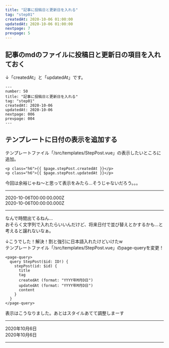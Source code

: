 ```yaml
---
title: "記事に投稿日と更新日を入れる"
tag: "step01"
createdAt: 2020-10-06 01:00:00
updatedAt: 2020-10-06 01:00:00
nextpage: 7
prevpage: 5
---
```


## 記事のmdのファイルに投稿日と更新日の項目を入れておく

↓「createdAt」と「updatedAt」です。

    ---
    number: 50
    title: "記事に投稿日と更新日を入れる"
    tag: "step01"
    createdAt: 2020-10-06
    updatedAt: 2020-10-06
    nextpage: 006
    prevpage: 004
    ---

## テンプレートに日付の表示を追加する

テンプレートファイル「/src/templates/StepPost.vue」の表示したいところに追加。

    <p class="h6">{{ $page.stepPost.createdAt }}</p>
    <p class="h6">{{ $page.stepPost.updatedAt }}</p>

今回は余裕じゃね～と思って表示をみたら…そうじゃないだろう。。。

***
2020-10-06T00:00:00.000Z  
2020-10-06T00:00:00.000Z
***

なんで時間出てるねん…  
おそらく文字列で入れたらいいんだけど、将来日付で並び替えとかするかも…と考えると譲れないなぁ。

↓こうでした！解決！割と強引に日本語入れたけどいけたw  
テンプレートファイル「/src/templates/StepPost.vue」のpage-queryを変更！

    <page-query>
      query StepPost($id: ID!) {
        stepPost(id: $id) {
          title
          tag
          createdAt (format: "YYYY年M月D日")
          updatedAt (format: "YYYY年M月D日")
          content
        }
      }
    </page-query>

表示はこうなりました。あとはスタイルあてて調整しまーす

***
2020年10月6日  
2020年10月6日
***

